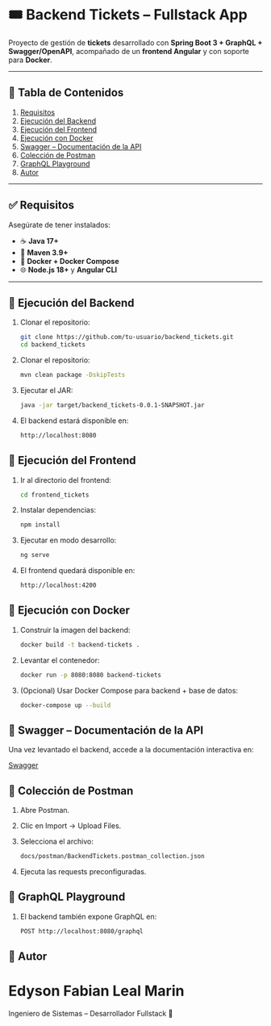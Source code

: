# 🎟️ Backend Tickets – Fullstack App

Proyecto de gestión de **tickets** desarrollado con **Spring Boot 3 + GraphQL + Swagger/OpenAPI**, acompañado de un **frontend Angular** y con soporte para **Docker**.

---

## 📑 Tabla de Contenidos
1. [Requisitos](#-requisitos)
2. [Ejecución del Backend](#-ejecución-del-backend)
3. [Ejecución del Frontend](#-ejecución-del-frontend)
4. [Ejecución con Docker](#-ejecución-con-docker)
5. [Swagger – Documentación de la API](#-swagger--documentación-de-la-api)
6. [Colección de Postman](#-colección-de-postman)
7. [GraphQL Playground](#-graphql-playground)
8. [Autor](#-autor)

---

## ✅ Requisitos

Asegúrate de tener instalados:

- ☕ **Java 17+**
- 🐘 **Maven 3.9+**
- 🐳 **Docker + Docker Compose**
- 🌐 **Node.js 18+** y **Angular CLI**

---

## 🚀 Ejecución del Backend

1. Clonar el repositorio:
   ```bash
   git clone https://github.com/tu-usuario/backend_tickets.git
   cd backend_tickets

2. Clonar el repositorio:
   ```bash
   mvn clean package -DskipTests

3. Ejecutar el JAR:
   ```bash
   java -jar target/backend_tickets-0.0.1-SNAPSHOT.jar

4. El backend estará disponible en:
   ```bash
   http://localhost:8080

## 🚀 Ejecución del Frontend

1. Ir al directorio del frontend:
   ```bash
   cd frontend_tickets

2. Instalar dependencias:
   ```bash
   npm install

3. Ejecutar en modo desarrollo:
   ```bash
   ng serve

4. El frontend quedará disponible en:
   ```bash
   http://localhost:4200

## 🚀 Ejecución con Docker

1. Construir la imagen del backend:
   ```bash
   docker build -t backend-tickets .

2. Levantar el contenedor:
   ```bash
   docker run -p 8080:8080 backend-tickets

3. (Opcional) Usar Docker Compose para backend + base de datos:
   ```bash
   docker-compose up --build

## 🚀 Swagger – Documentación de la API

Una vez levantado el backend, accede a la documentación interactiva en:

[Swagger](http://localhost:8080/swagger-ui.html)


## 🚀 Colección de Postman

1. Abre Postman.

2. Clic en Import → Upload Files.

3. Selecciona el archivo:
    ```bash
   docs/postman/BackendTickets.postman_collection.json

4. Ejecuta las requests preconfiguradas.


## 🚀 GraphQL Playground

1. El backend también expone GraphQL en:

    ```bash
    POST http://localhost:8080/graphql

## 🚀 Autor

# Edyson Fabian Leal Marin
Ingeniero de Sistemas – Desarrollador Fullstack 🚀